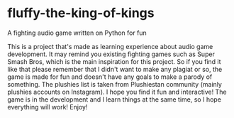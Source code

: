 # fluffy-the-king-of-kings
A fighting audio game written on Python for fun

This is a project that's made as learning experience about audio game development.
It may remind you existing fighting games such as Super Smash Bros, which is the main inspiration for this project.
So if you find it like that please remember that I didn't want to make any plagiat or so, the game is made for fun and doesn't have any goals to make a parody of something.
The plushies list is taken from Plushiestan community (mainly plushies accounts on Instagram).
I hope you find it fun and interactive!
The game is in the development and I learn things at the same time, so I hope everything will work!
Enjoy!
